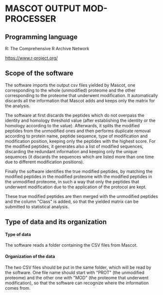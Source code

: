 # MASCOT OUTPUT MOD-PROCESSER



## Programming language
R: The Comprehensive R Archive Network

https://www.r-project.org/



## Scope of the software
The software imports the output csv files yielded by Mascot, one corresponding to the whole (unmodified) proteome and the other corresponding to the proteome that underwent modification. It automatically discards all the information that Mascot adds and keeps only the matrix for the analysis.

The software at first discards the peptides which do not overpass the identity and homology threshold value (after establishing the identity or the homology according to the value). Afterwards, it splits the modified peptides from the unmodified ones and then performs duplicate removal according to protein name, peptide sequence, type of modification and modification position, keeping only the peptides with the highest score. For the modified peptides, it generates also a list of modified sequences, discarding the redundant information and keeping only the unique sequences (it discards the sequences which are listed more than one time due to different modification positions).

Finally the software identifies the true modified peptides, by matching the modified peptides in the modified proteome with the modified peptides in the unmodified proteome, in such a way that only the peptides that underwent modification due to the application of the protocol are kept.

These true modified peptides are then merged with the unmodified peptides and the column "Class" is added, so that the yielded matrix can be submitted to statistical analysis. 



## Type of data and its organization

#### Type of data
The software reads a folder containing the CSV files from Mascot.


#### Organization of the data
The two CSV files should be put in the same folder, which will be read by the software. One file name should start with "PROT" (the unmodified proteome) and the other one with "MOD" (the proteome that underwent modification), so that the software can recognize where the information comes from.

